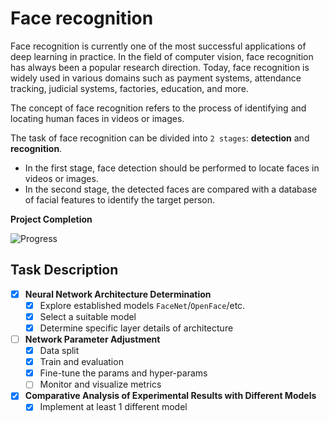 # Face recognition

Face recognition is currently one of the most successful applications of deep learning in practice. In the field of computer vision, face recognition has always been a popular research direction. Today, face recognition is widely used in various domains such as payment systems, attendance tracking, judicial systems, factories, education, and more. 

The concept of face recognition refers to the process of identifying and locating human faces in videos or images.

The task of face recognition can be divided into `2 stages`: **detection** and **recognition**. 
- In the first stage, face detection should be performed to locate faces in videos or images. 
- In the second stage, the detected faces are compared with a database of facial features to identify the target person.

**Project Completion**

![Progress](https://progress-bar.dev/95/?title=Progress&width=430&color=66cdaa)

## Task Description 
- [x] **Neural Network Architecture Determination**
  - [x] Explore established models `FaceNet`/`OpenFace`/etc.
  - [x] Select a suitable model
  - [x] Determine specific layer details of architecture
- [ ] **Network Parameter Adjustment**
  - [x] Data split
  - [x] Train and evaluation
  - [x] Fine-tune the params and hyper-params
  - [ ] Monitor and visualize metrics
- [x] **Comparative Analysis of Experimental Results with Different Models**
  - [x] Implement at least 1 different model